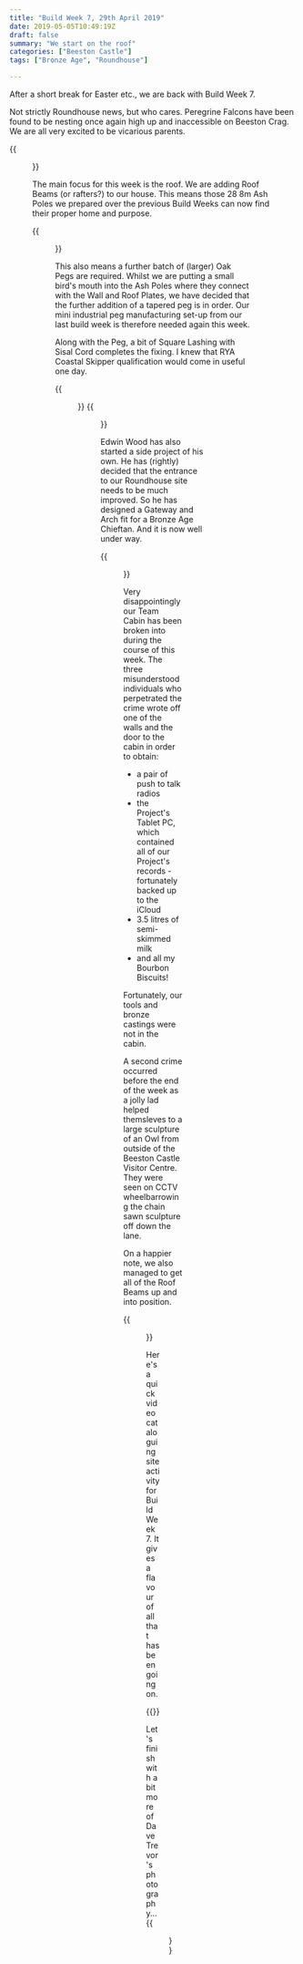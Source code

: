 ```yaml
---
title: "Build Week 7, 29th April 2019"
date: 2019-05-05T10:49:19Z
draft: false
summary: "We start on the roof"
categories: ["Beeston Castle"]
tags: ["Bronze Age", "Roundhouse"]

---
```

After a short break for Easter etc., we are back with Build Week 7.

Not strictly Roundhouse news, but who cares. Peregrine Falcons have been 
found to be nesting once again high up and inaccessible on Beeston Crag. We are 
all very excited to be vicarious parents.

{{<figure src="../peregrines-nest.jpg" caption="The Peregrine Falcons' nest spotted on Beeston Crag.">}}

The main focus for this week is the roof. We are adding Roof Beams (or rafters?) to our house.
This means those 28 8m Ash Poles we prepared over the previous Build Weeks can now find 
their proper home and purpose.

{{<figure src="../first-roof-beam.jpg" caption="The first Roof Beam being man-handled into position.">}}

This also means a further batch of (larger) Oak Pegs are required. Whilst we are putting a small bird's mouth
into the Ash Poles where they connect with the Wall and Roof Plates, we have decided that the further addition of
a tapered peg is in order. Our mini industrial peg manufacturing set-up from our last build week is therefore needed again this week.

Along with the Peg, a bit of Square Lashing with Sisal Cord completes the fixing. I knew that RYA Coastal 
Skipper qualification would come in useful one day.

{{<figure src="../peg-detail.jpg" caption="A Peg about to be hammered home to help secure the Roof Beam.">}}
{{<figure src="../the-roof-is-shaping-up.jpg" caption="More beams added and it is looking a bit like a fairground ride now.">}}

Edwin Wood has also started a side project of his own. He has (rightly) decided that the entrance to our Roundhouse 
site needs to be much improved. So he has designed a Gateway and Arch fit for a Bronze Age Chieftan. 
And it is now well under way.

{{<figure src="../gateway-footstone.jpg" caption="Edwin's design for his gateway also called for a little bit of stone carving. Here is the bottom hinge for the swinging gate.">}}

Very disappointingly our Team Cabin has been broken into during the course of this week. The three misunderstood 
individuals who perpetrated the crime wrote off one of the walls and the door to the cabin in order to obtain:

* a pair of push to talk radios
* the Project's Tablet PC, which contained all of our Project's records - fortunately backed up to the iCloud
* 3.5 litres of semi-skimmed milk
* and all my Bourbon Biscuits!

Fortunately, our tools and bronze castings were not in the cabin.

A second crime occurred before the end of the week as a jolly lad helped themsleves 
to a large sculpture of an Owl from outside
of the Beeston Castle Visitor Centre. They were seen on CCTV wheelbarrowing the chain sawn 
sculpture off down the lane.

On a happier note, we also managed to get all of the Roof Beams up and into position.

{{<figure src="../the-completed-roof-beams.jpg" 
caption="All of the Roof Beams are now up. I'm betting this is going to be a favourite vantage point to view the completed Roundhouse.">}}

Here's a quick video cataloguing site activity for Build Week 7. It gives a flavour of 
all that has been going on.

{{<youtube zYcZOTI68_M>}}

Let's finish with a bit more of Dave Trevor's photography...
{{<figure src="../artistic-roof.jpg" caption="Looking up from the centre of the building.">}}
